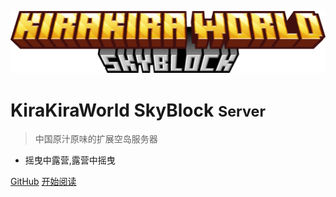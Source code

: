 <!-- _coverpage.md -->
![logo](./_media/icon.png ':size=50%')

# KiraKiraWorld SkyBlock <small>Server</small>

> 中国原汁原味的扩展空岛服务器

- 摇曳中露营,露营中摇曳

[GitHub](https://github.com/docsifyjs/docsify/)
[开始阅读](#服务器文档)